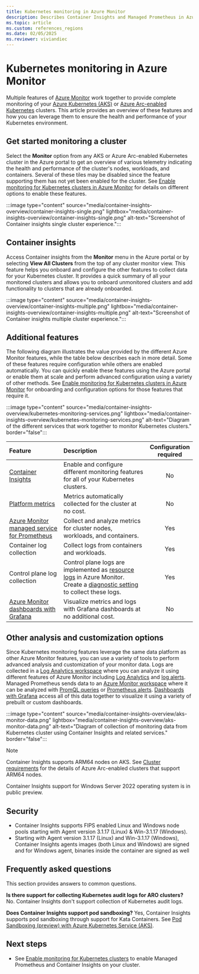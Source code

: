 ```yaml
---
title: Kubernetes monitoring in Azure Monitor
description: Describes Container Insights and Managed Prometheus in Azure Monitor, which work together to monitor your Kubernetes clusters.
ms.topic: article
ms.custom: references_regions
ms.date: 02/05/2025
ms.reviewer: viviandiec
---
```


# Kubernetes monitoring in Azure Monitor

Multiple features of [Azure Monitor](../fundamentals/overview.md) work together to provide complete monitoring of your [Azure Kubernetes (AKS)](/azure/aks/intro-kubernetes) or [Azure Arc-enabled Kubernetes](/azure/azure-arc/kubernetes/overview) clusters.  This article provides an overview of these features and how you can leverage them to ensure the health and performance of your Kubernetes environment.

## Get started monitoring a cluster
Select the **Monitor** option from any AKS or Azure Arc-enabled Kubernetes cluster in the Azure portal to get an overview of various telemetry indicating the health and performance of the cluster's nodes, workloads, and containers. Several of these tiles may be disabled since the feature supporting them has not yet been enabled for the cluster. See [Enable monitoring for Kubernetes clusters in Azure Monitor](kubernetes-monitoring-enable.md) for details on different options to enable these features.

:::image type="content" source="media/container-insights-overview/container-insights-single.png" lightbox="media/container-insights-overview/container-insights-single.png" alt-text="Screenshot of Container insights single cluster experience.":::

## Container insights
Access Container insights from the **Monitor** menu in the Azure portal or by selecting **View All Clusters** from the top of any cluster monitor view. This feature helps you onboard and configure the other features to collect data for your Kubernetes cluster. It provides a quick summary of all your monitored clusters and allows you to onboard unmonitored clusters and add functionality to clusters that are already onboarded. 

:::image type="content" source="media/container-insights-overview/container-insights-multiple.png" lightbox="media/container-insights-overview/container-insights-multiple.png" alt-text="Screenshot of Container insights multiple cluster experience.":::

## Additional features

The following diagram illustrates the value provided by the different Azure Monitor features, while the table below describes each in more detail. Some of these features require configuration while others are enabled automatically. You can quickly enable these features using the Azure portal or enable them at scale and perform advanced configuration using a variety of other methods. See [Enable monitoring for Kubernetes clusters in Azure Monitor](kubernetes-monitoring-enable.md) for onboarding and configuration options for those features that require it.

:::image type="content" source="media/container-insights-overview/kubernetes-monitoring-services.png" lightbox="media/container-insights-overview/kubernetes-monitoring-services.png" alt-text="Diagram of the different services that work together to monitor Kubernetes clusters." border="false":::


| Feature | Description | Configuration<br>required |
|:---|:---|:---:|
| [Container Insights](#container-insights) | Enable and configure different monitoring features for all of your Kubernetes clusters. | No |
| [Platform metrics]() | Metrics automatically collected for the cluster at no cost. | No |
| [Azure Monitor managed service for Prometheus](../essentials/prometheus-metrics-overview.md) | Collect and analyze metrics for cluster nodes, workloads, and containers.  | Yes |
| Container log collection | Collect logs from containers and workloads. | Yes |
| Control plane log collection | Control plane logs are implemented as [resource logs](../platform/resource-logs.md) in Azure Monitor. Create a [diagnostic setting](../platform/diagnostic-settings-overview.md) to collect these logs. | Yes |
| [Azure Monitor dashboards with Grafana](../visualize/visualize-grafana-overview.md) | Visualize metrics and logs with Grafana dashboards at no additional cost. | No |


## Other analysis and customization options
Since Kubernetes monitoring features leverage the same data platform as other Azure Monitor features, you can use a variety of tools to perform advanced analysis and customization of your monitor data. Logs are collected in a [Log Analytics workspace](../logs/data-platform-logs.md) where you can analyze it using different features of Azure Monitor including [Log Analytics](../logs/log-analytics-overview.md) and [log alerts](../alerts/tutorial-log-alert.md). Managed Prometheus sends data to an [Azure Monitor workspace](../essentials/azure-monitor-workspace-overview.md) where it can be analyzed with [PromQL queries](../metrics/metrics-explorer.md#azure-monitor-metrics-explorer-with-promql) or [Prometheus alerts](../alerts/prometheus-alerts.md). [Dashboards with Grafana](../visualize/visualize-grafana-overview.md) access all of this data together to visualize it using a variety of prebuilt or custom dashboards.

:::image type="content" source="media/container-insights-overview/aks-monitor-data.png" lightbox="media/container-insights-overview/aks-monitor-data.png" alt-text="Diagram of collection of monitoring data from Kubernetes cluster using Container Insights and related services." border="false":::




> [!NOTE]
> Container Insights supports ARM64 nodes on AKS. See [Cluster requirements](/azure/azure-arc/kubernetes/system-requirements#cluster-requirements) for the details of Azure Arc-enabled clusters that support ARM64 nodes.
>
> Container Insights support for Windows Server 2022 operating system is in public preview.

## Security

- Container Insights supports FIPS enabled Linux and Windows node pools starting with Agent version 3.1.17 (Linux)  & Win-3.1.17 (Windows).
- Starting with Agent version 3.1.17 (Linux) and Win-3.1.17 (Windows), Container Insights agents images (both Linux and Windows) are signed and  for Windows agent,  binaries inside the container are signed as well




## Frequently asked questions

This section provides answers to common questions.

**Is there support for collecting Kubernetes audit logs for ARO clusters?**
No. Container Insights don't support collection of Kubernetes audit logs.

**Does Container Insights support pod sandboxing?**
Yes, Container Insights supports pod sandboxing through support for Kata Containers. See [Pod Sandboxing (preview) with Azure Kubernetes Service (AKS)](/azure/aks/use-pod-sandboxing).


## Next steps

- See [Enable monitoring for Kubernetes clusters](kubernetes-monitoring-enable.md) to enable Managed Prometheus and Container Insights on your cluster.

<!-- LINKS - external -->
[aks-release-notes]: https://github.com/Azure/AKS/releases




